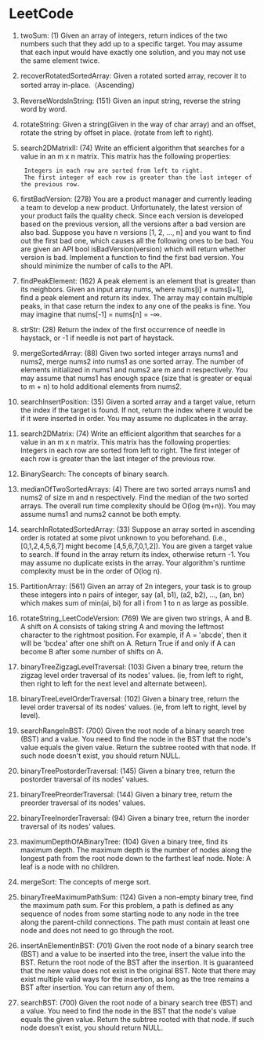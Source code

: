# LeetCode

1. twoSum: (1) Given an array of integers, return indices of the two numbers such that they add up to a specific target. You may assume that each input would have exactly one solution, and you may not use the same element twice.

2. recoverRotatedSortedArray: Given a rotated sorted array, recover it to sorted array in-place.（Ascending）

3. ReverseWordsInString: (151) Given an input string, reverse the string word by word.

4. rotateString: Given a string(Given in the way of char array) and an offset, rotate the string by offset in place. (rotate from left to right).

5. search2DMatrixII: (74) Write an efficient algorithm that searches for a value in an m x n matrix. This matrix has the following properties:

        Integers in each row are sorted from left to right.
        The first integer of each row is greater than the last integer of the previous row.

6. firstBadVersion: (278) You are a product manager and currently leading a team to develop a new product. Unfortunately, the latest version of your product fails the quality check. Since each version is developed based on the previous version, all the versions after a bad version are also bad. Suppose you have n versions [1, 2, ..., n] and you want to find out the first bad one, which causes all the following ones to be bad. You are given an API bool isBadVersion(version) which will return whether version is bad. Implement a function to find the first bad version. You should minimize the number of calls to the API.

7. findPeakElement: (162) A peak element is an element that is greater than its neighbors. Given an input array nums, where nums[i] ≠ nums[i+1], find a peak element and return its index. The array may contain multiple peaks, in that case return the index to any one of the peaks is fine. You may imagine that nums[-1] = nums[n] = -∞.

8. strStr: (28) Return the index of the first occurrence of needle in haystack, or -1 if needle is not part of haystack.

9. mergeSortedArray: (88) Given two sorted integer arrays nums1 and nums2, merge nums2 into nums1 as one sorted array. The number of elements initialized in nums1 and nums2 are m and n respectively. You may assume that nums1 has enough space (size that is greater or equal to m + n) to hold additional elements from nums2.

10. searchInsertPosition: (35) Given a sorted array and a target value, return the index if the target is found. If not, return the index where it would be if it were inserted in order. You may assume no duplicates in the array.

11. search2DMatrix: (74) Write an efficient algorithm that searches for a value in an m x n matrix. This matrix has the following properties:
                Integers in each row are sorted from left to right.
                The first integer of each row is greater than the last integer of the previous row.

12. BinarySearch: The concepts of binary search.

13. medianOfTwoSortedArrays: (4) There are two sorted arrays nums1 and nums2 of size m and n respectively. Find the median of the two sorted arrays. The overall run time complexity should be O(log (m+n)). You may assume nums1 and nums2 cannot be both empty.

14. searchInRotatedSortedArray: (33) Suppose an array sorted in ascending order is rotated at some pivot unknown to you beforehand. (i.e., [0,1,2,4,5,6,7] might become [4,5,6,7,0,1,2]). You are given a target value to search. If found in the array return its index, otherwise return -1. You may assume no duplicate exists in the array. Your algorithm's runtime complexity must be in the order of O(log n).

15. PartitionArray: (561) Given an array of 2n integers, your task is to group these integers into n pairs of integer, say (a1, b1), (a2, b2), ..., (an, bn) which makes sum of min(ai, bi) for all i from 1 to n as large as possible.

16. rotateString_LeetCodeVersion: (769) We are given two strings, A and B. A shift on A consists of taking string A and moving the leftmost character to the rightmost position. For example, if A = 'abcde', then it will be 'bcdea' after one shift on A. Return True if and only if A can become B after some number of shifts on A.

17. binaryTreeZigzagLevelTraversal: (103) Given a binary tree, return the zigzag level order traversal of its nodes' values. (ie, from left to right, then right to left for the next level and alternate between).

18. binaryTreeLevelOrderTraversal: (102) Given a binary tree, return the level order traversal of its nodes' values. (ie, from left to right, level by level).

19. searchRangeInBST: (700) Given the root node of a binary search tree (BST) and a value. You need to find the node in the BST that the node's value equals the given value. Return the subtree rooted with that node. If such node doesn't exist, you should return NULL.

20. binaryTreePostorderTraversal: (145) Given a binary tree, return the postorder traversal of its nodes' values.

21. binaryTreePreorderTraversal: (144) Given a binary tree, return the preorder traversal of its nodes' values.

22. binaryTreeInorderTraversal: (94) Given a binary tree, return the inorder traversal of its nodes' values.

23. maximumDepthOfABinaryTree: (104) Given a binary tree, find its maximum depth. The maximum depth is the number of nodes along the longest path from the root node down to the farthest leaf node. Note: A leaf is a node with no children.

24. mergeSort: The concepts of merge sort.

25. binaryTreeMaximumPathSum: (124) Given a non-empty binary tree, find the maximum path sum. For this problem, a path is defined as any sequence of nodes from some starting node to any node in the tree along the parent-child connections. The path must contain at least one node and does not need to go through the root.

26. insertAnElementInBST: (701) Given the root node of a binary search tree (BST) and a value to be inserted into the tree, insert the value into the BST. Return the root node of the BST after the insertion. It is guaranteed that the new value does not exist in the original BST. Note that there may exist multiple valid ways for the insertion, as long as the tree remains a BST after insertion. You can return any of them.

27. searchBST: (700) Given the root node of a binary search tree (BST) and a value. You need to find the node in the BST that the node's value equals the given value. Return the subtree rooted with that node. If such node doesn't exist, you should return NULL.
